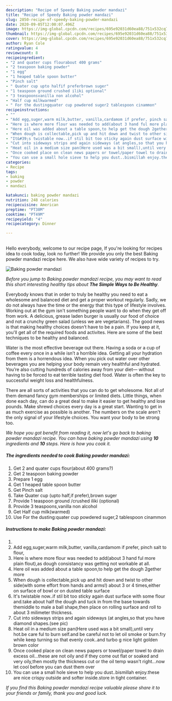 ```yaml
---
description: "Recipe of Speedy Baking powder mandazi"
title: "Recipe of Speedy Baking powder mandazi"
slug: 2850-recipe-of-speedy-baking-powder-mandazi
date: 2020-09-05T12:00:07.496Z
image: https://img-global.cpcdn.com/recipes/695e92031d60ea88/751x532cq70/baking-powder-mandazi-recipe-main-photo.jpg
thumbnail: https://img-global.cpcdn.com/recipes/695e92031d60ea88/751x532cq70/baking-powder-mandazi-recipe-main-photo.jpg
cover: https://img-global.cpcdn.com/recipes/695e92031d60ea88/751x532cq70/baking-powder-mandazi-recipe-main-photo.jpg
author: Ryan Cole
ratingvalue: 4
reviewcount: 8
recipeingredient:
- "2 and quater cups flourabout 400 grams"
- "2 teaspoon baking powder"
- "1 egg"
- "1 heaped table spoon butter"
- "Pinch salt"
- " Quater cup upto halfif preferbrown suger"
- "1 teaspoon ground crushed iliki optional"
- "3 teaspoonsvanilla non alcohol"
- "Half cup milkwarmed"
- " For the dustingquater cup powdered suger2 tablespoon cinammon"
recipeinstructions:
- ""
- "Add egg,suger,warm milk,butter, vanilla,cardamom if prefer, pinch salt to flour,"
- "Here is where more flour was needed to add(about 3 hand ful more plain flout),as dough consistancy was getting not workable at all."
- "Here oil was added about a table spoon,to help get the dough 2gether more"
- "When dough is collectable,pick up and hit down and twist to other side(with some effort from hands and arms!) about 3 or 4 times,either on surface of bowl or on dusted table surface"
- "It&#39;s twistable now..if stil bit too sticky again dust surface with some flour and.take about half the dough and tuck in from the base towards themiddle to male a ball shape,then place on rolling surface and roll to about 3 milimeter thickness."
- "Cut into sideways strips and again sideways (at angles,so that you have diamond shapes.(see pic)"
- "Heat oil in a medium size pan(Here used was a bit small),until very hot.be care ful to burn self.and be careful not to let oil smoke or burn.fry while keep turning so that evenly cook..and turbo g nice light golden brown color"
- "Once cooked place on clean news papers or towel/paper towel to drain excess oil...these are not oily and if they come out flat or soaked and very oily,then mostly the thickness cut or the oil temp wasn&#39;t right...now let cool before you can dust them over"
- "You can use a small hole sieve to help you dust..bismillah enjoy.these are nice crispy outside and softer inside.store in tight container."
categories:
- Recipe
tags:
- baking
- powder
- mandazi

katakunci: baking powder mandazi 
nutrition: 248 calories
recipecuisine: American
preptime: "PT30M"
cooktime: "PT49M"
recipeyield: "4"
recipecategory: Dinner

---
```

<br>
Hello everybody, welcome to our recipe page, If you're looking for recipes idea to cook today, look no further! We provide you only the best Baking powder mandazi recipe here. We also have wide variety of recipes to try.
<br>


![Baking powder mandazi](https://img-global.cpcdn.com/recipes/695e92031d60ea88/751x532cq70/baking-powder-mandazi-recipe-main-photo.jpg)

<i>Before you jump to Baking powder mandazi recipe, you may want to read this short interesting healthy tips about <strong>The Simple Ways to Be Healthy</strong>.</i>

Everybody knows that in order to truly be healthy you need to eat a wholesome and balanced diet and get a proper workout regularly. Sadly, we do not always have the time or the energy that this type of lifestyle involves. Working out at the gym isn't something people want to do when they get off from work. A delicious, grease laden burger is usually our food of choice and not a crunchy green salad (unless we are vegetarians). The good news is that making healthy choices doesn’t have to be a pain. If you keep at it, you'll get all of the required foods and activites. Here are some of the best techniques to be healthy and balanced.

Water is the most effective beverage out there. Having a soda or a cup of coffee every once in a while isn’t a horrible idea. Getting all your hydration from them is a horrendous idea. When you pick out water over other beverages you are helping your body remain very healthful and hydrated. You’re also cutting hundreds of calories away from your diet— without having to be forced to eat terrible tasting diet food. Water is often the key to successful weight loss and healthfulness.

There are all sorts of activities that you can do to get wholesome. Not all of them demand fancy gym memberships or limited diets. Little things, when done each day, can do a great deal to make it easier to get healthy and lose pounds. Make shrewd choices every day is a great start. Wanting to get in as much exercise as possible is another. The numbers on the scale aren't the only signal of your lifestyle choices. You want your body to be strong too. 


<i>We hope you got benefit from reading it, now let's go back to baking powder mandazi recipe. You can have baking powder mandazi using <strong>10</strong> ingredients and <strong>10</strong> steps. Here is how you cook it.
</i>

##### The ingredients needed to cook Baking powder mandazi:

1. Get 2 and quater cups flour(about 400 grams?)
1. Get 2 teaspoon baking powder
1. Prepare 1 egg
1. Get 1 heaped table spoon butter
1. Get Pinch salt
1. Take  Quater cup (upto half,if prefer),brown suger
1. Provide 1 teaspoon ground /crushed iliki (optional)
1. Provide 3 teaspoons,vanilla non alcohol
1. Get Half cup milk(warmed)
1. Use  For the dusting:quater cup powdered suger,2 tablespoon cinammon


##### Instructions to make Baking powder mandazi:

1. 
1. Add egg,suger,warm milk,butter, vanilla,cardamom if prefer, pinch salt to flour,
1. Here is where more flour was needed to add(about 3 hand ful more plain flout),as dough consistancy was getting not workable at all.
1. Here oil was added about a table spoon,to help get the dough 2gether more
1. When dough is collectable,pick up and hit down and twist to other side(with some effort from hands and arms!) about 3 or 4 times,either on surface of bowl or on dusted table surface
1. It&#39;s twistable now..if stil bit too sticky again dust surface with some flour and.take about half the dough and tuck in from the base towards themiddle to male a ball shape,then place on rolling surface and roll to about 3 milimeter thickness.
1. Cut into sideways strips and again sideways (at angles,so that you have diamond shapes.(see pic)
1. Heat oil in a medium size pan(Here used was a bit small),until very hot.be care ful to burn self.and be careful not to let oil smoke or burn.fry while keep turning so that evenly cook..and turbo g nice light golden brown color
1. Once cooked place on clean news papers or towel/paper towel to drain excess oil...these are not oily and if they come out flat or soaked and very oily,then mostly the thickness cut or the oil temp wasn&#39;t right...now let cool before you can dust them over
1. You can use a small hole sieve to help you dust..bismillah enjoy.these are nice crispy outside and softer inside.store in tight container.


<i>If you find this Baking powder mandazi recipe valuable please share it to your friends or family, thank you and good luck.</i>
